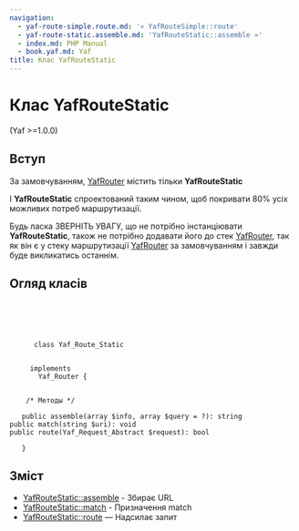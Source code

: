 ```yaml
---
navigation:
  - yaf-route-simple.route.md: '« YafRouteSimple::route'
  - yaf-route-static.assemble.md: 'YafRouteStatic::assemble »'
  - index.md: PHP Manual
  - book.yaf.md: Yaf
title: Клас YafRouteStatic
---
```

# Клас YafRouteStatic

(Yaf >=1.0.0)

## Вступ

За замовчуванням, [YafRouter](class.yaf-router.md) містить тільки **YafRouteStatic**

І **YafRouteStatic** спроектований таким чином, щоб покривати 80% усіх можливих потреб маршрутизації.

Будь ласка ЗВЕРНІТЬ УВАГУ, що не потрібно інстанціювати **YafRouteStatic**, також не потрібно додавати його до стек [YafRouter](class.yaf-router.md), так як він є у стеку маршрутизації [YafRouter](class.yaf-router.md) за замовчуванням і завжди буде викликатись останнім.

## Огляд класів

```classsynopsis


    
    
     
      class Yaf_Route_Static
     

     implements 
       Yaf_Router {
    

    /* Методы */
    
   public assemble(array $info, array $query = ?): string
public match(string $uri): void
public route(Yaf_Request_Abstract $request): bool

   }
```

## Зміст

-   [YafRouteStatic::assemble](yaf-route-static.assemble.md) - Збирає URL
-   [YafRouteStatic::match](yaf-route-static.match.md) - Призначення match
-   [YafRouteStatic::route](yaf-route-static.route.md) — Надсилає запит

